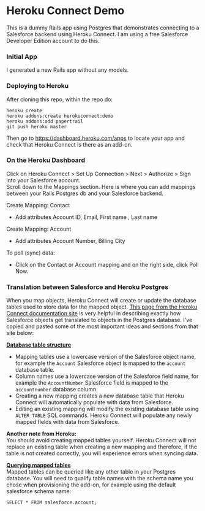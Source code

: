 # Heroku Connect Demo
This is a dummy Rails app using Postgres that demonstrates connecting to a Salesforce backend using Heroku Connect. I am using a free Salesforce Developer Edition account to do this.

### Initial App
I generated a new Rails app without any models.

### Deploying to Heroku
After cloning this repo, within the repo do: 
```
heroku create
heroku addons:create herokuconnect:demo
heroku addons:add papertrail
git push heroku master
```
Then go to https://dashboard.heroku.com/apps to locate your app and check that Heroku Connect is there as an add-on. 

### On the Heroku Dashboard
Click on Heroku Connect > Set Up Connection > Next > Authorize > Sign into your Salesforce account.  
Scroll down to the Mappings section. Here is where you can add mappings between your Rails Postgres db and your Salesforce backend. 

Create Mapping: Contact 
  - Add attributes Account ID, Email, First name , Last name    
  
Create Mapping: Account  
  - Add attributes Account Number, Billing City  

To poll (sync) data:  
  - Click on the Contact or Account mapping and on the right side, click Poll Now.  

### Translation between Salesforce and Heroku Postgres
When you map objects, Heroku Connect will create or update the database tables used to store data for the mapped object. [This page from the Heroku Connect documentation site](https://devcenter.heroku.com/articles/heroku-connect-database-tables) is very helpful in describing exactly how Salesforce objects get translated to objects in the Postgres database. I've copied and pasted some of the most important ideas and sections from that site below:  

**[Database table structure](https://devcenter.heroku.com/articles/heroku-connect-database-tables#database-table-structure)**
- Mapping tables use a lowercase version of the Salesforce object name, for example the `Account` Salesforce object is mapped to the `account` database table.
- Column names use a lowercase version of the Salesforce field name, for example the `AccountNumber` Salesforce field is mapped to the `accountnumber` database column.
- Creating a new mapping creates a new database table that Heroku Connect will automatically populate with data from Salesforce.
- Editing an existing mapping will modify the existing database table using `ALTER TABLE` SQL commands. Heroku Connect will populate any newly mapped fields with data from Salesforce.  

**Another note from Heroku:**  
You should avoid creating mapped tables yourself. Heroku Connect will not replace an existing table when creating a new mapping and therefore, if the table is not created correctly, you will experience errors when syncing data.  

**[Querying mapped tables](https://devcenter.heroku.com/articles/heroku-connect-database-tables#querying-mapped-tables)**  
Mapped tables can be queried like any other table in your Postgres database. You will need to qualify table names with the schema name you chose when provisioning the add-on, for example using the default salesforce schema name:
```
SELECT * FROM salesforce.account;
```


